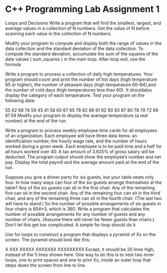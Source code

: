<h1>C++ Programming Lab Assignment 1</h1>
Loops and Decisions
Write a program that will find the smallest, largest, and average values in a collection of N numbers. Get the value of N before scanning each value in the collection of N numbers.

Modify your program to compute and display both the range of values in the data collection and the standard deviation of the data collection. To compute the standard deviation, accumulate the sum of the squares of the data values ( sum_squares ) in the main loop. After loop exit, use the formula

Write a program to process a collection of daily high temperatures. Your program should count and print the number of hot days (high temperature 85 or higher), the number of pleasant days (high temperature 60–84),and the number of cold days (high temperatures less than 60). It shouldalso display the category of each temperature. Test your program on the following data:

55 62 68 74 59 45 41 58 60 67 65 78 82 88 91
92 90 93 87 80 78 79 72 68 61 59
Modify your program to display the average temperature (a real number) at the end of the run.

Write a program to process weekly employee time cards for all employees of an organization. Each employee will have three data items: an identification number, the hourly wage rate, and the number of hours worked during a given week. Each employee is to be paid time and a half for all hours worked over 40. A tax amount of 3.625% of gross salary will be deducted. The program output should show the employee’s number and net pay. Display the total payroll and the average amount paid at the end of the run.

Suppose you give a dinner party for six guests, but your table seats only four. In how many ways can four of the six guests arrange themselves at the table? Any of the six guests can sit in the first chair. Any of the remaining five can sit in the second chair. Any of the remaining four can sit in the third chair, and any of the remaining three can sit in the fourth chair. (The last two will have to stand.) So the number of possible arrangements of six guests in four chairs is 654*3, which is 360. Write a program that calculates the number of possible arrangements for any number of guests and any number of chairs. (Assume there will never be fewer guests than chairs.) Don’t let this get too complicated. A simple for loop should do it.

Use for loops to construct a program that displays a pyramid of Xs on the screen. The pyramid should look like this:

X
XXX
XXXXX
XXXXXXX
XXXXXXXXX
Except, it should be 20 lines high, instead of the 5 lines shown here. One way to do this is to nest two inner loops, one to print spaces and one to print Xs, inside an outer loop that steps down the screen from line to line.
